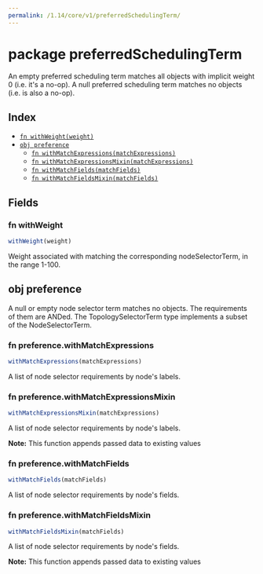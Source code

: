 ```yaml
---
permalink: /1.14/core/v1/preferredSchedulingTerm/
---
```


# package preferredSchedulingTerm

An empty preferred scheduling term matches all objects with implicit weight 0 (i.e. it's a no-op). A null preferred scheduling term matches no objects (i.e. is also a no-op).

## Index

* [`fn withWeight(weight)`](#fn-withweight)
* [`obj preference`](#obj-preference)
  * [`fn withMatchExpressions(matchExpressions)`](#fn-preferencewithmatchexpressions)
  * [`fn withMatchExpressionsMixin(matchExpressions)`](#fn-preferencewithmatchexpressionsmixin)
  * [`fn withMatchFields(matchFields)`](#fn-preferencewithmatchfields)
  * [`fn withMatchFieldsMixin(matchFields)`](#fn-preferencewithmatchfieldsmixin)

## Fields

### fn withWeight

```ts
withWeight(weight)
```

Weight associated with matching the corresponding nodeSelectorTerm, in the range 1-100.

## obj preference

A null or empty node selector term matches no objects. The requirements of them are ANDed. The TopologySelectorTerm type implements a subset of the NodeSelectorTerm.

### fn preference.withMatchExpressions

```ts
withMatchExpressions(matchExpressions)
```

A list of node selector requirements by node's labels.

### fn preference.withMatchExpressionsMixin

```ts
withMatchExpressionsMixin(matchExpressions)
```

A list of node selector requirements by node's labels.

**Note:** This function appends passed data to existing values

### fn preference.withMatchFields

```ts
withMatchFields(matchFields)
```

A list of node selector requirements by node's fields.

### fn preference.withMatchFieldsMixin

```ts
withMatchFieldsMixin(matchFields)
```

A list of node selector requirements by node's fields.

**Note:** This function appends passed data to existing values